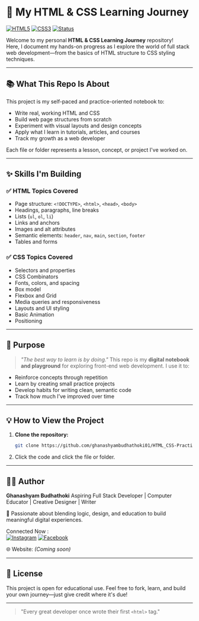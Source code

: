 # 🚀 My HTML & CSS Learning Journey

[![HTML5](https://img.shields.io/badge/HTML5-Completed-orange?style=flat-square&logo=html5)](https://developer.mozilla.org/en-US/docs/Web/HTML)
[![CSS3](https://img.shields.io/badge/CSS3-Exploring-blue?style=flat-square&logo=css3)](https://developer.mozilla.org/en-US/docs/Web/CSS)
[![Status](https://img.shields.io/badge/Status-Completed-yellow?style=flat-square)]()

Welcome to my personal **HTML & CSS Learning Journey** repository!  
Here, I document my hands-on progress as I explore the world of full stack web development—from the basics of HTML structure to CSS styling techniques.

---

## 📚 What This Repo Is About

This project is my self-paced and practice-oriented notebook to:

- Write real, working HTML and CSS
- Build web page structures from scratch
- Experiment with visual layouts and design concepts
- Apply what I learn in tutorials, articles, and courses
- Track my growth as a web developer

Each file or folder represents a lesson, concept, or project I've worked on.

---

## ✨ Skills I'm Building

### ✅ HTML Topics Covered

* Page structure: `<!DOCTYPE>`, `<html>`, `<head>`, `<body>`
* Headings, paragraphs, line breaks
* Lists (`ul`, `ol`, `li`)
* Links and anchors
* Images and alt attributes
* Semantic elements: `header`, `nav`, `main`, `section`, `footer`
* Tables and forms 

### ✅ CSS Topics Covered 

* Selectors and properties
* CSS Combinators
* Fonts, colors, and spacing
* Box model
* Flexbox and Grid
* Media queries and responsiveness
* Layouts and UI styling
* Basic Animation 
* Positioning 

---

## 🎯 Purpose

> *"The best way to learn is by doing."*
> This repo is my **digital notebook and playground** for exploring front-end web development. I use it to:

* Reinforce concepts through repetition
* Learn by creating small practice projects
* Develop habits for writing clean, semantic code
* Track how much I’ve improved over time

---


## 💡 How to View the Project

1. **Clone the repository:**

   ```bash
   git clone https://github.com/ghanashyambudhathoki01/HTML_CSS-Practice-Journey.git
2) Click the code and click the file or folder.
---
## 🧑‍🎓 Author

**Ghanashyam Budhathoki**
Aspiring Full Stack Developer | Computer Educator | Creative Designer | Writer

🧠 Passionate about blending logic, design, and education to build meaningful digital experiences.

Connected Now : <br>
[![Instagram](https://img.shields.io/badge/Instagram-Active-E4405F?style=flat-square&logo=instagram&logoColor=white)](https://www.instagram.com/ghanashyam_072?igsh=dm9yZHZhYjJmcHZ6)
[![Facebook](https://img.shields.io/badge/Facebook-Active-1877F2?style=flat-square&logo=facebook&logoColor=white)](https://www.facebook.com/samraz.budathoki.1)


🌐 Website: *(Coming soon)*

---

## 📜 License

This project is open for educational use.
Feel free to fork, learn, and build your own journey—just give credit where it's due!

---
> "Every great developer once wrote their first `<html>` tag."

